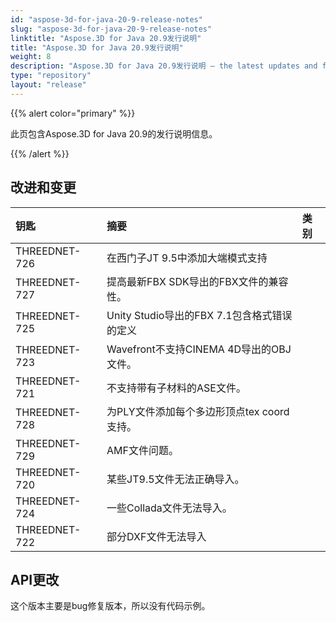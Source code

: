 ```yaml
---
id: "aspose-3d-for-java-20-9-release-notes"
slug: "aspose-3d-for-java-20-9-release-notes"
linktitle: "Aspose.3D for Java 20.9发行说明"
title: "Aspose.3D for Java 20.9发行说明"
weight: 8
description: "Aspose.3D for Java 20.9发行说明 – the latest updates and fixes."
type: "repository"
layout: "release"
---
```

{{% alert color="primary" %}}

此页包含Aspose.3D for Java 20.9的发行说明信息。

{{% /alert %}}
## **改进和变更**

|**钥匙**|**摘要**|**类别**|
|:- |:- |:- |
|THREEDNET-726 |在西门子JT 9.5中添加大端模式支持|
|THREEDNET-727 |提高最新FBX SDK导出的FBX文件的兼容性。|
|THREEDNET-725 |Unity Studio导出的FBX 7.1包含格式错误的定义|
|THREEDNET-723 |Wavefront不支持CINEMA 4D导出的OBJ文件。|
|THREEDNET-721 |不支持带有子材料的ASE文件。|
|THREEDNET-728 |为PLY文件添加每个多边形顶点tex coord支持。|
|THREEDNET-729 |AMF文件问题。|
|THREEDNET-720 |某些JT9.5文件无法正确导入。|
|THREEDNET-724 |一些Collada文件无法导入。|
|THREEDNET-722 |部分DXF文件无法导入|


## API更改 ##
这个版本主要是bug修复版本，所以没有代码示例。
